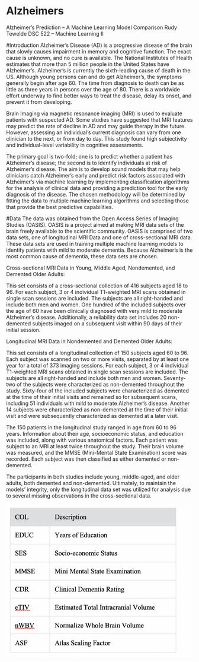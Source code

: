 # Alzheimers
Alzheimer’s Prediction – A Machine Learning Model Comparison
Rudy Tewelde
DSC 522 – Machine Learning II

#Introduction
Alzheimer’s Disease (AD) is a progressive disease of the brain that slowly causes impairment in memory and cognitive function. The exact cause is unknown, and no cure is available. The National Institutes of Health estimates that more than 5 million people in the United States have Alzheimer’s. Alzheimer’s is currently the sixth-leading cause of death in the US. Although young persons can and do get Alzheimer’s, the symptoms generally begin after age 60. The time from diagnosis to death can be as little as three years in persons over the age of 80.  There is a worldwide effort underway to find better ways to treat the disease, delay its onset, and prevent it from developing.

Brain Imaging via magnetic resonance imaging (MRI) is used to evaluate patients with suspected AD. Some studies have suggested that MRI features may predict the rate of decline in AD and may guide therapy in the future. However, assessing an individual’s current diagnosis can vary from one clinician to the next, or from day to day.  This study found high subjectivity and individual-level variability in cognitive assessments.

The primary goal is two-fold; one is to predict whether a patient has Alzheimer’s disease; the second is to identify individuals at risk of Alzheimer’s disease.
The aim is to develop sound models that may help clinicians catch Alzheimer’s early and predict risk factors associated with Alzheimer’s via machine learning by implementing classification algorithms for the analysis of clinical data and providing a prediction tool for the early diagnosis of the disease. The chosen methodology will be determined by fitting the data to multiple machine learning algorithms and selecting those that provide the best predictive capabilities.

#Data
The data was obtained from the Open Access Series of Imaging Studies (OASIS). OASIS is a project aimed at making MRI data sets of the brain freely available to the scientific community. OASIS is comprised of two data sets, one of longitudinal MRI Data and one of cross-sectional MRI data. These data sets are used in training multiple machine learning models to identify patients with mild to moderate dementia. Because Alzheimer’s is the most common cause of dementia, these data sets are chosen.  

Cross-sectional MRI Data in Young, Middle Aged, Nondemented, and Demented Older Adults:

This set consists of a cross-sectional collection of 416 subjects aged 18 to 96. For each subject, 3 or 4 individual T1-weighted MRI scans obtained in single scan sessions are included. The subjects are all right-handed and include both men and women. One hundred of the included subjects over the age of 60 have been clinically diagnosed with very mild to moderate Alzheimer’s disease. Additionally, a reliability data set includes 20 non-demented subjects imaged on a subsequent visit within 90 days of their initial session.

Longitudinal MRI Data in Nondemented and Demented Older Adults:

This set consists of a longitudinal collection of 150 subjects aged 60 to 96. Each subject was scanned on two or more visits, separated by at least one year for a total of 373 imaging sessions. For each subject, 3 or 4 individual T1-weighted MRI scans obtained in single scan sessions are included. The subjects are all right-handed and include both men and women. Seventy-two of the subjects were characterized as non-demented throughout the study. Sixty-four of the included subjects were characterized as demented at the time of their initial visits and remained so for subsequent scans, including 51 individuals with mild to moderate Alzheimer’s disease. Another 14 subjects were characterized as non-demented at the time of their initial visit and were subsequently characterized as demented at a later visit.

The 150 patients in the longitudinal study ranged in age from 60 to 96 years. Information about their age, socioeconomic status, and education was included, along with various anatomical factors. Each patient was subject to an MRI at least twice throughout the study. Their brain volume was measured, and the MMSE (Mini-Mental State Examination) score was recorded. Each subject was then classified as either demented or non-demented.

The participants in both studies include young, middle-aged, and older adults, both demented and non-demented. Ultimately, to maintain the models’ integrity, only the longitudinal data set was utilized for analysis due to several missing observations in the cross-sectional data.




![Image](https://github.com/meronrudy/Alzheimers/blob/master/img/1.png)
